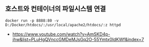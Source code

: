 ## 호스트와 컨테이너의 파일시스템 연결

`docker run -p 8888:80 -v D:/Docker/htdocs/:/usr/local/apache2/htdocs/:z httpd`

- https://www.youtube.com/watch?v=AmSKD4p-jhw&list=PLuHgQVnccGMDeMJsGq2O-55Ymtx0IdKWf&index=7

  

